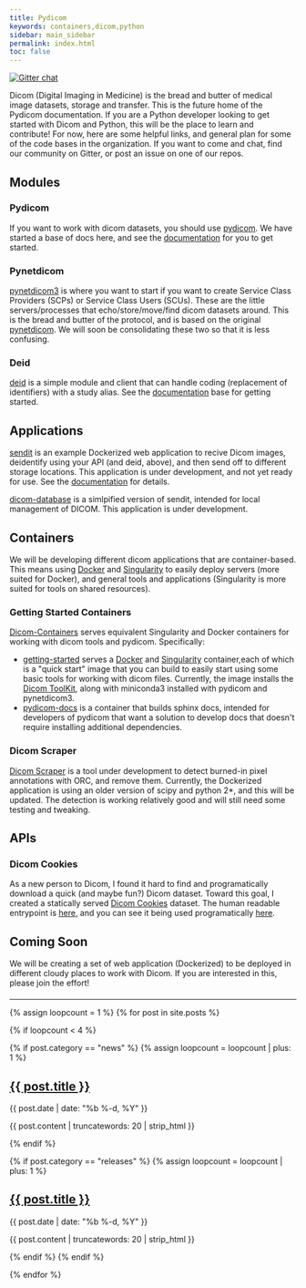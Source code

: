 ```yaml
---
title: Pydicom
keywords: containers,dicom,python
sidebar: main_sidebar
permalink: index.html
toc: false
---
```



[![Gitter chat](https://badges.gitter.im/pydicom.png)](https://gitter.im/pydicom/Lobby)

Dicom (Digital Imaging in Medicine) is the bread and butter of medical image datasets, storage and transfer. This is the future home of the Pydicom documentation. If you are a Python developer looking to get started with Dicom and Python, this will be the place to learn and contribute! For now, here are some helpful links, and general plan for some of the code bases in the organization. If you want to come and chat, find our community on Gitter, or post an issue on one of our repos.

## Modules

### Pydicom
If you want to work with dicom datasets, you should use [pydicom](https://github.com/pydicom/pydicom). We have started a base of docs here, and see the <a href="https://pydicom.github.io/pydicom" target="_blank">documentation</a> for you to get started.

### Pynetdicom
[pynetdicom3](https://github.com/pydicom/pynetdicom3) is where you want to start if you want to create Service Class Providers (SCPs) or Service Class Users (SCUs). These are the little servers/processes that echo/store/move/find dicom datasets around. This is the bread and butter of the protocol, and is based on the original [pynetdicom](https://github.com/patmun/pynetdicom). We will soon be consolidating these two so that it is less confusing.

### Deid
[deid](https://pydicom.github.io/deid) is a simple module and client that can handle coding (replacement of identifiers) with a study alias. See the [documentation](https://pydicom.github.io/deid) base for getting started.


## Applications
[sendit](https://pydicom.github.io/sendit) is an example Dockerized web application to recive Dicom images, deidentify using your API (and deid, above), and then send off to different storage locations. This application is under development, and not yet ready for use. See the [documentation](https://pydicom.github.io/sendit) for details.

[dicom-database](https://pydicom.github.io/dicom-database) is a simlpified version of sendit, intended for local management of DICOM. This application is under development.


## Containers
We will be developing different dicom applications that are container-based. This means using [Docker](https://docs.docker.com/get-started/) and [Singularity](https://singularityware.github.io) to easily deploy servers (more suited for Docker), and general tools and applications (Singularity is more suited for tools on shared resources).

### Getting Started Containers
[Dicom-Containers](https://github.com/pydicom/dicom-containers) serves equivalent Singularity and Docker containers for working with dicom tools and pydicom. Specifically:

 - [getting-started](https://github.com/pydicom/dicom-containers/tree/master/getting-started) serves a [Docker](https://hub.docker.com/r/pydicom/dicom/) and [Singularity](https://singularity-hub.org/containers/1861/) container,each of which is a "quick start" image that you can build to easily start using some basic tools for working with dicom files. Currently, the image installs the [Dicom ToolKit](http://support.dcmtk.org/docs/), along with miniconda3 installed with pydicom and pynetdicom3.
 - [pydicom-docs](https://github.com/pydicom/dicom-containers/tree/master/pydicom-docs) is a container that builds sphinx docs, intended for developers of pydicom that want a solution to develop docs that doesn't require installing additional dependencies.

### Dicom Scraper
[Dicom Scraper](https://github.com/pydicom/dicom-scraper) is a tool under development to detect burned-in pixel annotations with ORC, and remove them. Currently, the Dockerized application is using an older version of scipy and python 2*, and this will be updated. The detection is working relatively good and will still need some testing and tweaking.


## APIs

### Dicom Cookies
As a new person to Dicom, I found it hard to find and programatically download a quick (and maybe fun?) Dicom dataset. Toward this goal, I created a statically served [Dicom Cookies](https://github.com/pydicom/dicom-cookies) dataset. The human readable entrypoint is [here](https://pydicom.github.io/dicom-cookies/), and you can see it being used programatically [here](https://asciinema.org/a/122503?speed=3).

## Coming Soon
We will be creating a set of web application (Dockerized) to be deployed in different cloudy places to work with Dicom. If you are interested in this, please join the effort!

<hr style="margin-top:20px">

<div class="row">
  {% assign loopcount = 1 %}
  {% for post in site.posts %}

   {% if loopcount < 4 %}

   <!-- Parse news-->
   {% if post.category == "news" %}
   {% assign loopcount = loopcount | plus: 1 %}
   <div class="col-md-4">
      <h2><a class="post-link" href="{{ post.url | remove: "/" }}">{{ post.title }}</a></h2>
      <span class="post-meta">{{ post.date | date: "%b %-d, %Y" }}</span>
      <p>{{ post.content | truncatewords: 20 | strip_html }}</p>  
   </div>
   {% endif %}

   {% if post.category == "releases" %}
   {% assign loopcount = loopcount | plus: 1 %}
   <div class="col-md-4">
      <h2><a class="post-link" href="{{ post.url | remove: "/" }}">{{ post.title }}</a></h2>
      <span class="post-meta">{{ post.date | date: "%b %-d, %Y" }}</span>
      <p>{{ post.content | truncatewords: 20 | strip_html }}</p>  
   </div>
   {% endif %}
   {% endif %}

  {% endfor %}
</div>
